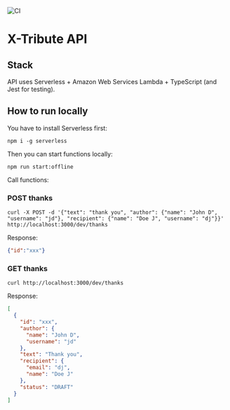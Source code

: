 ![CI](https://github.com/xebia-france/x-tribute-api/workflows/CI/badge.svg)

# X-Tribute API

## Stack

API uses Serverless + Amazon Web Services Lambda + TypeScript (and Jest for testing).

## How to run locally

You have to install Serverless first:

````shell script
npm i -g serverless
````

Then you can start functions locally:

```shell script
npm run start:offline
```

Call functions:

### POST thanks

```shell script
curl -X POST -d '{"text": "thank you", "author": {"name": "John D", "username": "jd"}, "recipient": {"name": "Doe J", "username": "dj"}}' http://localhost:3000/dev/thanks
```

Response:
````json
{"id":"xxx"}
````

### GET thanks

```shell script
curl http://localhost:3000/dev/thanks
```

Response:
```json
[
  {
    "id": "xxx",
    "author": {
      "name": "John D",
      "username": "jd"
    },
    "text": "Thank you",
    "recipient": {
      "email": "dj",
      "name": "Doe J"
    },
    "status": "DRAFT"
  }
]
```
